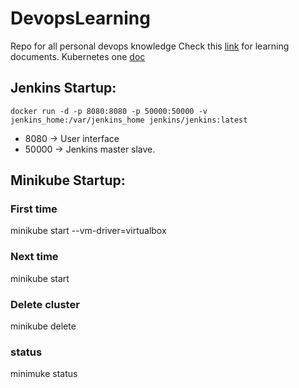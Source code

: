 # DevopsLearning
Repo for all personal devops knowledge 
Check this [link](https://github.com/pogo420/DevopsLearning/wiki) for learning documents.
Kubernetes one [doc](https://github.com/pogo420/DevopsLearning/wiki/Kubernetes-One-Doc)

## Jenkins Startup:
`docker run -d -p 8080:8080 -p 50000:50000 -v jenkins_home:/var/jenkins_home jenkins/jenkins:latest`
* 8080 -> User interface
* 50000 -> Jenkins master slave.

## Minikube Startup:
### First time
minikube start --vm-driver=virtualbox
### Next time
minikube start
### Delete cluster
minikube delete
### status
minimuke status
